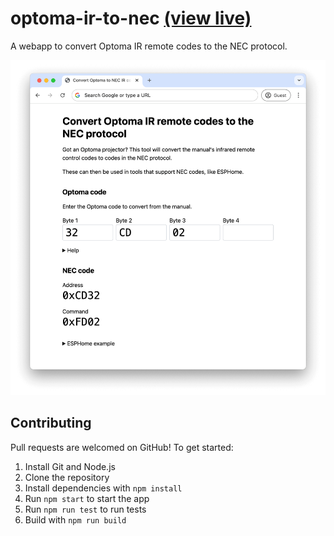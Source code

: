 # optoma-ir-to-nec [(view live)](https://adamjones.me/optoma-ir-to-nec/)

A webapp to convert Optoma IR remote codes to the NEC protocol.

![A screenshot of the tool](./screenshot.png)

## Contributing

Pull requests are welcomed on GitHub! To get started:

1. Install Git and Node.js
2. Clone the repository
3. Install dependencies with `npm install`
4. Run `npm start` to start the app
5. Run `npm run test` to run tests
6. Build with `npm run build`
